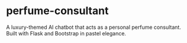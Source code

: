 # perfume-consultant
A luxury-themed AI chatbot that acts as a personal perfume consultant. Built with Flask and Bootstrap in pastel elegance.

